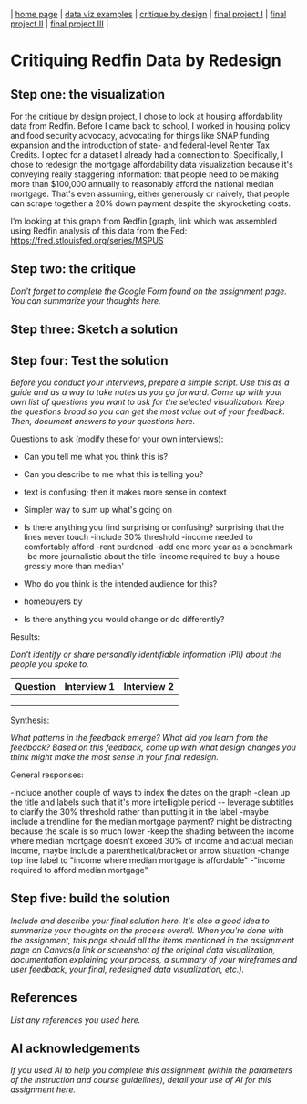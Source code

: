 | [home page](https://cmustudent.github.io/tswd-portfolio-templates/) | [data viz examples](dataviz-examples) | [critique by design](critique-by-design) | [final project I](final-project-part-one) | [final project II](final-project-part-two) | [final project III](final-project-part-three) |

# Critiquing Redfin Data by Redesign


## Step one: the visualization

For the critique by design project, I chose to look at housing affordability data from Redfin. Before I came back to school, I worked in housing policy and food security advocacy, advocating for things like SNAP funding expansion and the introduction of state- and federal-level Renter Tax Credits. I opted for a dataset I already had a connection to. Specifically, I chose to redesign the mortgage affordability data visualization because it's conveying really staggering information: that people need to be making more than $100,000 annually to reasonably afford the national median mortgage. That's even assuming, either generously or naively, that people can scrape together a 20% down payment despite the skyrocketing costs.

I'm looking at this graph from Redfin 
[graph, link
which was assembled using Redfin analysis of this data from the Fed: https://fred.stlouisfed.org/series/MSPUS


## Step two: the critique
_Don't forget to complete the Google Form found on the assignment page.  You can summarize your thoughts here._

## Step three: Sketch a solution

## Step four: Test the solution

_Before you conduct your interviews, prepare a simple script.  Use this as a guide and as a way to take notes as you go forward. Come up with your own list of questions you want to ask for the selected visualization. Keep the questions broad so you can get the most value out of your feedback. Then, document answers to your questions here._

Questions to ask (modify these for your own interviews): 

- Can you tell me what you think this is?

- Can you describe to me what this is telling you?
- text is confusing; then it makes more sense in context
- Simpler way to sum up what's going on

- Is there anything you find surprising or confusing?
surprising that the lines never touch
-include 30% threshold
-income needed to comfortably afford
-rent burdened
-add one more year as a benchmark
-be more journalistic about the title 'income required to buy a house grossly more than median'


- Who do you think is the intended audience for this?
- homebuyers by 


- Is there anything you would change or do differently?

Results: 

_Don't identify or share personally identifiable information (PII) about the people you spoke to._


| Question | Interview 1 | Interview 2 |
|----------|-------------|-------------|
|          |             |             |
|          |             |             |
|          |             |             |

Synthesis: 

_What patterns in the feedback emerge?  What did you learn from the feedback?  Based on this feedback, come up with what design changes you think might make the most sense in your final redesign._

General responses:

-include another couple of ways to index the dates on the graph
-clean up the title and labels such that it's more intelligble period -- leverage subtitles to clarify the 30% threshold rather than putting it in the label
-maybe include a trendline for the median mortgage payment? might be distracting because the scale is so much lower
-keep the shading between the income where median mortgage doesn't exceed 30% of income and actual median income, maybe include a parenthetical/bracket or arrow situation
-change top line label to "income where median mortgage is affordable"
-"income required to afford median mortgage"


## Step five: build the solution

_Include and describe your final solution here. It's also a good idea to summarize your thoughts on the process overall. When you're done with the assignment, this page should all the items mentioned in the assignment page on Canvas(a link or screenshot of the original data visualization, documentation explaining your process, a summary of your wireframes and user feedback, your final, redesigned data visualization, etc.)._

## References
_List any references you used here._

## AI acknowledgements
_If you used AI to help you complete this assignment (within the parameters of the instruction and course guidelines), detail your use of AI for this assignment here._

